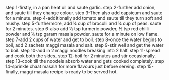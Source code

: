 step 1-firstly, in a pan heat oil and saute garlic.
step 2-further add onion, and saute till they change colour.
step 3-Then also add capsicum and saute for a minute.
step 4-additionally add tomato and saute till they turn soft and mushy.
step 5-furthermore, add ¼ cup of brocolli and ¼ cup of peas. saute for 2 minutes.
step 6-also add ½ tsp turmeric powder, ½ tsp red chilli powder and ¼ tsp garam masala powder. saute for a minute on low flame.
step 7-add 2 cups of water and get to boil.
step 8-once the water begins to boil, add 2 sachets maggi masala and salt.
step 9-stir well and get the water to boil.
step 10-add in 2 maggi noodles breaking into 2 half.
step 11-spread and cook both the sides.
step 12-boil for 2 minutes and stir occasionally.
step 13-cook till the noodels absorb water and gets cooked completely.
step 14-sprinkle chaat masala for more flavours just before serving.
step 15-finally, maggi masala recipe is ready to be served hot.